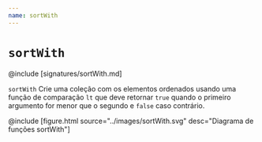 ```yaml
---
name: sortWith
---
```


# `sortWith`

@include [signatures/sortWith.md]

`sortWith` Crie uma coleção com os elementos ordenados usando uma função de comparação `lt` que deve retornar `true` quando o primeiro argumento for menor que o segundo e `false` caso contrário.

@include [figure.html source="../images/sortWith.svg" desc="Diagrama de funções sortWith"]

